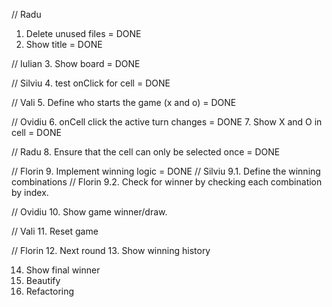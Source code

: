 // Radu

1. Delete unused files = DONE
2. Show title = DONE

// Iulian 3. Show board = DONE

// Silviu 4. test onClick for cell = DONE

// Vali 5. Define who starts the game (x and o) = DONE

// Ovidiu 6. onCell click the active turn changes = DONE 7. Show X and O in cell = DONE

// Radu 8. Ensure that the cell can only be selected once = DONE

// Florin 9. Implement winning logic = DONE
// Silviu
9.1. Define the winning combinations
// Florin
9.2. Check for winner by checking each combination by index.

// Ovidiu 10. Show game winner/draw.

// Vali 11. Reset game

// Florin 12. Next round 13. Show winning history

14. Show final winner
15. Beautify
16. Refactoring
